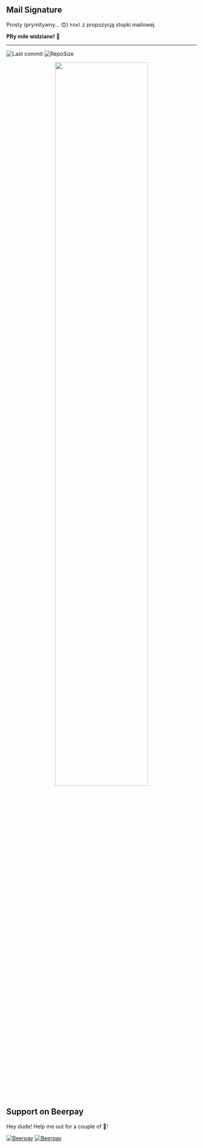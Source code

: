 ## Mail Signature

Prosty (prymitywny... :blush:) `html` z propozycją stopki mailowej.

**PRy mile widziane!** :rocket:

---

![Last commit](https://img.shields.io/github/last-commit/Casprovy/mail-signat-Ignibit)
![RepoSize](https://img.shields.io/github/repo-size/casprovy/mail-signat-Ignibit?color=ff69b4)

<p align="center">
<img src="https://res.cloudinary.com/ohcash/image/upload/v1586202681/mailsign/ScreenshotMailSign.png" width="70% alt="screenshot">
  <p>
  
  
## Support on Beerpay
Hey dude! Help me out for a couple of :beers:!

[![Beerpay](https://beerpay.io/Casprovy/casprovy-landing-page/badge.svg?style=beer-square)](https://beerpay.io/Casprovy/casprovy-landing-page)  [![Beerpay](https://beerpay.io/Casprovy/casprovy-landing-page/make-wish.svg?style=flat-square)](https://beerpay.io/Casprovy/casprovy-landing-page?focus=wish)
